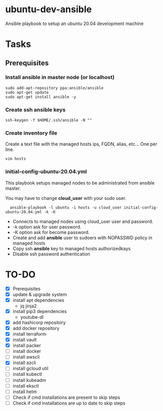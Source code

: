 # ubuntu-dev-ansible
Ansible playbook to setup an ubuntu 20.04 development machine

# Tasks

## Prerequisites

### Install ansible in master node (or localhost)

    sudo add-apt-repository ppa:ansible/ansible
    sudo apt-get update
    sudo apt-get install ansible -y

### Create ssh ansible keys

    ssh-keygen -f $HOME/.ssh/ansible -N ""

### Create inventory file

Create a text file with the managed hosts ips, FQDN, alias, etc... One per line.

    vim hosts

### initial-config-ubuntu-20.04.yml

This playbook setups managed nodes to be administrated from ansible master.

You may have to change **cloud_user** with your sudo user.

      ansible-playbook -l ubuntu -i hosts -u cloud_user initial-config-ubuntu-20.04.yml -k -K

- Connects to managed nodes using cloud_user user and password.
- -k option ask for user password.
- -K option ask for become password.
- Create and add **ansible** user to sudoers with NOPASSWD policy in managed hosts
- Copy ssh **ansible** key to managed hosts authorizedkays
- Disable ssh password authentication

# TO-DO
- [X] Prerequisites
- [X] update & upgrade system
- [X] install apt dependencies
    - jq jinja2
- [X] install pip3 dependencies
    - youtube-dl
- [X] add hashicorp repository
- [X] add docker repository
- [X] install terraform
- [X] install vault
- [X] install packer
- [ ] install docker
- [ ] install awscli
- [X] install azcli
- [ ] install gcloud util
- [ ] install kubectl
- [ ] install kubeadm
- [ ] install eksctl
- [ ] install helm
- [ ] Check if cmd installations are present to skip steps
- [ ] Check if cmd installations are up to date to skip steps